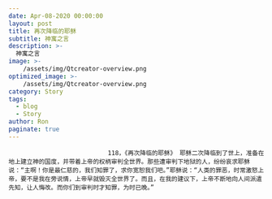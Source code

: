 ```yaml
---
date: Apr-08-2020 00:00:00
layout: post
title: 再次降临的耶稣
subtitle: 神寓之言
description: >-
  神寓之言
image: >-
    /assets/img/Qtcreator-overview.png
optimized_image: >-
    /assets/img/Qtcreator-overview.png
category: Story
tags:
  - blog
  - Story
author: Ron
paginate: true
---
```


							　　118，《再次降临的耶稣》 耶稣二次降临到了世上，准备在地上建立神的国度，并带着上帝的权柄审判全世界。那些遭审判下地狱的人，纷纷哀求耶稣说：“主啊！你是最仁慈的，我们知罪了，求你宽恕我们吧。”耶稣说：“人类的罪恶，时常激怒上帝，要不是我在旁说情，上帝早就毁灭全世界了。而且，在我的建议下，上帝不断地向人间派遣先知，让人悔改。而你们到审判时才知罪，为时已晚。”
							
							
						
